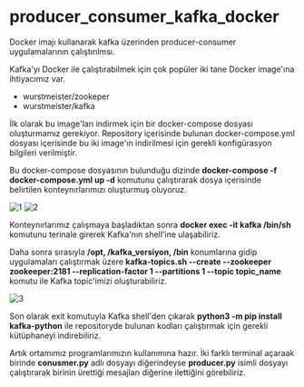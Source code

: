 # producer_consumer_kafka_docker
Docker imajı kullanarak kafka üzerinden producer-consumer uygulamalarının çalıştırılmsı.

Kafka'yı Docker ile çalıştırabilmek için çok popüler iki tane Docker image'ına ihtiyacımız var. 

- wurstmeister/zookeper
- wurstmeister/kafka

İlk olarak bu image'ları indirmek için bir docker-compose dosyası oluşturmamız gerekiyor. Repository içerisinde bulunan docker-compose.yml dosyası içerisinde bu iki image'ın indirilmesi için gerekli konfigürasyon bilgileri verilmiştir. 

Bu docker-compose dosyasının bulunduğu dizinde **docker-compose -f docker-compose.yml up -d** komutunu çalıştırarak dosya içerisinde belirtilen konteynırlarımızı oluşturmuş oluyoruz.

![1](https://user-images.githubusercontent.com/56919911/171682268-656a19c7-7cf1-4cba-9203-c61a0121cb19.png)
![2](https://user-images.githubusercontent.com/56919911/171682298-eaf078fa-5bab-4391-8cd4-5033cd50a471.png)

Konteynırlarımız çalışmaya başladıktan sonra **docker exec -it kafka /bin/sh** komutunu terinale girerek Kafka'nın shell'ine ulaşabiliriz.

Daha sonra sırasıyla **/opt, /kafka_versiyon, /bin** konumlarına gidip uygulamaları çalıştırmak üzere **kafka-topics.sh --create --zookeeper zookeeper:2181 --replication-factor 1 --partitions 1 --topic topic_name** komutu ile Kafka topic'imizi oluşturabiliriz.

![3](https://user-images.githubusercontent.com/56919911/171682315-34bddc68-89e7-451c-9ccb-9d6834f42382.png)

Son olarak exit komutuyla Kafka shell'den çıkarak **python3 -m pip install kafka-python** ile repositoryde bulunan kodları çalıştırmak için gerekli kütüphaneyi indirebiliriz.

Artık ortamımız programlarımızın kullanımına hazır. İki farklı terminal açaraak birinde **conusmer.py** adlı dosyayı diğerindeyse **producer.py** isimli dosyayı çalıştırarak birinin ürettiği mesajları diğerine ilettiğini görebiliriz.
